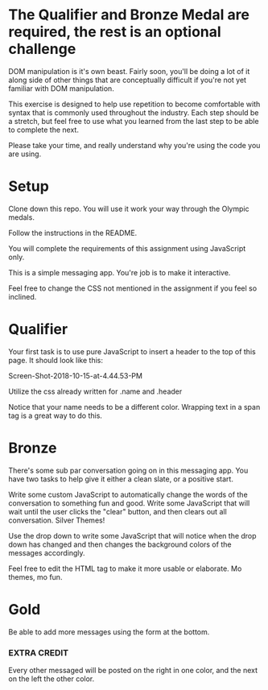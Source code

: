 # The Qualifier and Bronze Medal are required, the rest is an optional challenge

DOM manipulation is it's own beast. Fairly soon, you'll be doing a lot of it along side of other things that are conceptually difficult if you're not yet familiar with DOM manipulation.

This exercise is designed to help use repetition to become comfortable with syntax that is commonly used throughout the industry. Each step should be a stretch, but feel free to use what you learned from the last step to be able to complete the next.

Please take your time, and really understand why you're using the code you are using.

# Setup
Clone down this repo. You will use it work your way through the Olympic medals.

Follow the instructions in the README.

You will complete the requirements of this assignment using JavaScript only.

This is a simple messaging app. You're job is to make it interactive.

Feel free to change the CSS not mentioned in the assignment if you feel so inclined.

# Qualifier
Your first task is to use pure JavaScript to insert a header to the top of this page. It should look like this:

Screen-Shot-2018-10-15-at-4.44.53-PM

Utilize the css already written for .name and .header

Notice that your name needs to be a different color. Wrapping text in a span tag is a great way to do this.

# Bronze
There's some sub par conversation going on in this messaging app. You have two tasks to help give it either a clean slate, or a positive start.

Write some custom JavaScript to automatically change the words of the conversation to something fun and good.
Write some JavaScript that will wait until the user clicks the "clear" button, and then clears out all conversation.
Silver
Themes!

Use the drop down to write some JavaScript that will notice when the drop down has changed and then changes the background colors of the messages accordingly.

Feel free to edit the HTML tag to make it more usable or elaborate. Mo themes, mo fun.

# Gold
Be able to add more messages using the form at the bottom.




### EXTRA CREDIT

Every other messaged will be posted on the right in one color, and the next on the left the other color.
